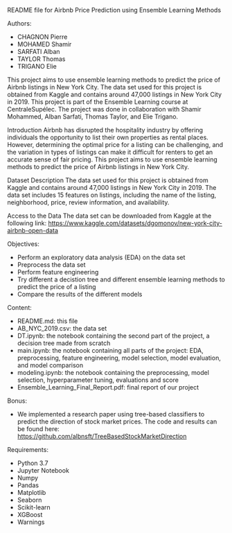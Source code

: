 README file for Airbnb Price Prediction using Ensemble Learning Methods

Authors:

- CHAGNON Pierre
- MOHAMED Shamir
- SARFATI Alban
- TAYLOR Thomas
- TRIGANO Elie

This project aims to use ensemble learning methods to predict the price of Airbnb listings in New York City. The data set used for this project is obtained from Kaggle and contains around 47,000 listings in New York City in 2019.
This project is part of the Ensemble Learning course at CentraleSupélec. The project was done in collaboration with Shamir Mohammed, Alban Sarfati, Thomas Taylor, and Elie Trigano.

Introduction
Airbnb has disrupted the hospitality industry by offering individuals the opportunity to list their own properties as rental places. However, determining the optimal price for a listing can be challenging, and the variation in types of listings can make it difficult for renters to get an accurate sense of fair pricing. This project aims to use ensemble learning methods to predict the price of Airbnb listings in New York City.

Dataset
Description
The data set used for this project is obtained from Kaggle and contains around 47,000 listings in New York City in 2019. The data set includes 15 features on listings, including the name of the listing, neighborhood, price, review information, and availability.

Access to the Data
The data set can be downloaded from Kaggle at the following link: https://www.kaggle.com/datasets/dgomonov/new-york-city-airbnb-open-data

Objectives:
- Perform an exploratory data analysis (EDA) on the data set
- Preprocess the data set
- Perform feature engineering
- Try different a decistion tree and different ensemble learning methods to predict the price of a listing
- Compare the results of the different models

Content: 
- README.md: this file
- AB_NYC_2019.csv: the data set
- DT.ipynb: the notebook containing the second part of the project, a decision tree made from scratch
- main.ipynb: the notebook containing all parts of the project: EDA, preprocessing, feature engineering, model selection, model evaluation, and model comparison
- modeling.ipynb: the notebook containing the preprocessing, model selection, hyperparameter tuning, evaluations and score
- Ensemble_Learning_Final_Report.pdf: final report of our project

Bonus:
- We implemented a research paper using tree-based classifiers to predict the direction of stock market prices. The code and results can be found here: https://github.com/albnsft/TreeBasedStockMarketDirection

Requirements: 
- Python 3.7
- Jupyter Notebook
- Numpy
- Pandas
- Matplotlib
- Seaborn
- Scikit-learn
- XGBoost
- Warnings
